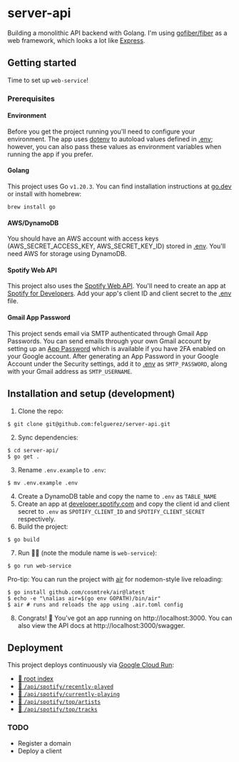 # server-api

Building a monolithic API backend with Golang. I'm using [gofiber/fiber](https://github.com/gofiber/fiber) as a web
framework, which looks a lot like [Express](https://github.com/expressjs/express).

## Getting started

Time to set up `web-service`!

### Prerequisites

#### Environment
Before you get the project running you'll need to configure your environment. The app
uses [dotenv](https://github.com/joho/godotenv) to autoload values
defined in [.env](/.env); however, you can also pass these values as environment variables when running the app if you
prefer.

#### Golang

This project uses Go `v1.20.3`. You can find installation instructions at [go.dev](https://go.dev/doc/install) or
install with homebrew:

```shell
brew install go
```

#### AWS/DynamoDB

You should have an AWS account with access keys (AWS_SECRET_ACCESS_KEY, AWS_SECRET_KEY_ID) stored in [.env](/.env).
You'll need AWS for storage using DynamoDB.

#### Spotify Web API

This project also uses the [Spotify Web API](https://developer.spotify.com/documentation/web-api). You'll need to create
an app at [Spotify for Developers](https://developer.spotify.com/dashboard). Add your app's client ID and client secret
to the [.env](/.env) file.

#### Gmail App Password

This project sends email via SMTP authenticated through Gmail App Passwords. You can send emails through your own Gmail
account by setting up an [App Password](https://support.google.com/mail/answer/185833?hl=en) which is available if you
have 2FA enabled on your Google account. After generating an App Password in your Google Account under the Security
settings, add it to [.env](/.env) as `SMTP_PASSWORD`, along with your Gmail address as `SMTP_USERNAME`.

## Installation and setup (development)

1. Clone the repo:

```shell
$ git clone git@github.com:felguerez/server-api.git
```

2. Sync dependencies:

```shell
$ cd server-api/
$ go get .
```

3. Rename `.env.example` to `.env`:

```shell
$ mv .env.example .env
```

4. Create a DynamoDB table and copy the name to `.env` as `TABLE_NAME`
5. Create an app at [developer.spotify.com](https://developer.spotify.com/dashboard) and copy the client id and client
   secret to `.env` as `SPOTIFY_CLIENT_ID` and `SPOTIFY_CLIENT_SECRET` respectively.
6. Build the project:

```shell
$ go build
```

7. Run 🏃‍♂️ (note the module name is `web-service`):

```shell
$ go run web-service 
```

Pro-tip: You can run the project with [air](https://github.com/cosmtrek/air/) for nodemon-style live reloading:

```shell
$ go install github.com/cosmtrek/air@latest
$ echo -e "\nalias air=$(go env GOPATH)/bin/air"
$ air # runs and reloads the app using .air.toml config
```

8. Congrats! 🍾 You've got an app running on http://localhost:3000. You can also view the API docs
   at http://localhost:3000/swagger.

## Deployment

This project deploys continuously via [Google Cloud Run](https://cloud.google.com/run):

* [🔗 root index](https://server-api-c4m6jglxsq-uc.a.run.app/)
* [🔗 `/api/spotify/recently-played`](https://server-api-c4m6jglxsq-uc.a.run.app/api/spotify/recently-played)
* [🔗 `/api/spotify/currently-playing`](https://server-api-c4m6jglxsq-uc.a.run.app/api/spotify/currently-playing)
* [🔗 `/api/spotify/top/artists`](https://server-api-c4m6jglxsq-uc.a.run.app/api/spotify/top/artists)
* [🔗 `/api/spotify/top/tracks`](https://server-api-c4m6jglxsq-uc.a.run.app/api/spotify/top/tracks)

### TODO

* Register a domain
* Deploy a client